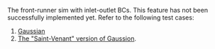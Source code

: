 The front-runner sim with inlet-outlet BCs.
This feature has not been successfully implemented yet. Refer to the following test cases:
1. [Gaussian](http://basilisk.fr/src/test/gaussian.c)
2. [The "Saint-Venant" version of Gaussion](http://basilisk.fr/src/test/layered.c).
